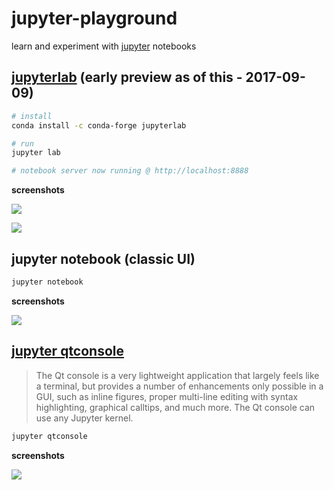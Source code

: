 # jupyter-playground

learn and experiment with [jupyter](http://jupyter.org/) notebooks

## [jupyterlab](https://github.com/jupyterlab/jupyterlab) (early preview as of this - 2017-09-09)

```sh
# install
conda install -c conda-forge jupyterlab

# run
jupyter lab

# notebook server now running @ http://localhost:8888
```

**screenshots**

![](https://www.evernote.com/l/AAGQllPjiA5Oe4vmdCFYv5OR0i59KLGupXoB/image.png)

![](https://www.evernote.com/l/AAE03lHOtuRDX4Flxj33p8Lrxjab350GANAB/image.png)

## jupyter notebook (classic UI)

```sh
jupyter notebook
```

**screenshots**

![](https://www.evernote.com/l/AAESPeQa1u1PFa73VSOrmP2wRw4uJ8CARi4B/image.png)

## [jupyter qtconsole](https://qtconsole.readthedocs.io/en/stable/index.html)

> The Qt console is a very lightweight application that largely feels like a terminal, but provides a number of enhancements only possible in a GUI, such as inline figures, proper multi-line editing with syntax highlighting, graphical calltips, and much more. The Qt console can use any Jupyter kernel.

```sh
jupyter qtconsole
```

**screenshots**

![](https://www.evernote.com/l/AAG_J_WaXklPBJxd_gS1-8JvTLMnu0Z6RcMB/image.png)